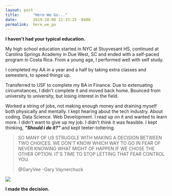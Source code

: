 ```yaml
---
layout: post
title:      "Here We Go..."
date:       2019-10-08 12:33:25 -0400
permalink:  here_we_go
---
```



**I haven't had your typical education.**

My high school education started in NYC at Stuyvesant HS, continued at Carolina Springs Academy in Due West, SC and ended with a self-paced program in Costa Rica. From a young age, I performed well with self study.

I completed my AA in a year and a half by taking extra classes and semesters, to speed things up.

Transferred to USF to complete my BA in Finance. Due to extenuating circumstances, I didn't complete it and moved back home. Bounced from university to university, but losing interest in the field.

Worked a string of jobs, not making enough money and draining myself both physically and mentally. I kept hearing about the tech industry. About coding. Data Science. Web Development. I read up on it and wanted to learn more. I didn't want to give up my job. I didn't think it was feasible. I kept thinking, ***"Should i do it?"*** and kept teeter-tottering.

> SO MANY OF US STRUGGLE WITH MAKING A DECISION BETWEEN TWO CHOICES. WE DON'T KNOW WHICH WAY TO GO IN FEAR OF NEVER KNOWING WHAT MIGHT OF HAPPEN IF WE CHOSE THE OTHER OPTION. IT'S TIME TO STOP LETTING THAT FEAR CONTROL YOU.
> 
> @GaryVee 
> -Gary Vaynerchuck

![](https://leadershipfreak.files.wordpress.com/2014/08/jump.jpg)

**I made the decision.**



